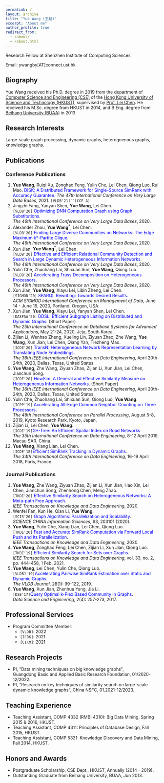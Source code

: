 ```yaml
---
permalink: /
layout: archive
title: "Yue Wang (王越)"
excerpt: "About me"
author_profile: true
redirect_from: 
  - /about/
  - /about.html
---
```

Research Fellow at Shenzhen Institute of Computing Sciences

Email: ywangby[AT]connect.ust.hk

## Biography
Yue Wang received his Ph.D. degree in 2019
from the department of [Computer Science and Engineering (CSE)](https://www.cse.ust.hk/)
of the [Hong Kong University of Science and Technology (HKUST)](https://www.ust.hk/),
supervised by [Prof. Lei Chen](http://www.cse.ust.hk/~leichen/).
He received his M.Sc. degree from HKUST in 2014,
and B.Eng. degree from [Beihang University (BUAA)](http://ev.buaa.edu.cn/)  in 2013.


## Research Interests
Large-scale graph processing, dynamic graphs, heterognenous graphs, knowledge graphs.

## Publications
### Conference Publications
1. **Yue Wang**, Ruiqi Xu, Zonghao Feng, Yulin Che, Lei Chen, Qiong Luo, Rui Mao. <font color="blue">DISK: A Distributed Framework for Single-Source SimRank with Accuracy Guarantee.</font> _The 47th International Conference on Very Large Data Bases_, 2021. `[VLDB'21]``[CCF A]`
3. Jingzhi Fang, Yanyan Shen, **Yue Wang**, Lei Chen. <br/>
`[VLDB'20]`<font color="blue"> Optimizing DNN Computation Graph using Graph Substitutions</font>.<br/>
_The 46th International Conference on Very Large Data Bases_, 2020.
1. Alexander Zhou, **Yue Wang<sup>*</sup>**, Lei Chen. <br/>
`[VLDB'20]`<font color="blue"> Finding Large Diverse Communities on Networks: The Edge Maximum k*-Partite Clique</font>.<br/>
_The 46th International Conference on Very Large Data Bases_, 2020.
1. Xun Jian, **Yue Wang<sup>*</sup>**, Lei Chen. <br/>
`[VLDB'20]` <font color="blue"> Effective and Efficient Relational Community Detection and Search in Large Dynamic Heterogeneous Information Networks</font>.<br/>
_The 46th International Conference on Very Large Data Bases_, 2020.
1. Yulin Che, Zhuohang Lai, Shixuan Sun, **Yue Wang**, Qiong Luo. <br/>
`[VLDB'20]` <font color="blue"> Accelerating Truss Decomposition on Heterogeneous Processors</font>. <br/>
_The 46th International Conference on Very Large Data Bases_, 2020.
1. Xun Jian, **Yue Wang**, Xiayu Lei, Libin Zheng, Lei Chen. <br/>
`[SIGMOD'20]`<font color="blue"> SPARQL Rewriting: Towards Desired Results</font>. <br/>
_ACM SIGMOD International Conference on Management of Data_, June 14 - June 19, 2020, Portland, Oregon, USA.
1. Xun Jian, **Yue Wang**, Xiayu Lei, Yanyan Shen, Lei Chen. <br/>
`[DASFAA'20]`<font color="blue"> DDSL: Efficient Subgraph Listing on Distributed and Dynamic Graphs</font>. (Short Paper) <br/>
_The 25th International Conference on Database Systems for Advanced Applications_, May 21-24, 2020, Jeju, South Korea.
1. Zijian Li, Wenhao Zheng, Xueling Lin, Ziyuan Zhao, Zhe Wang, **Yue Wang**, Xun Jian, Lei Chen, Qiang Yan, Tiezheng Mao.<br/>
`[ICDE'20]` <font color="blue">TransN: Heterogeneous Network Representation Learning by Translating Node Embeddings</font>. <br/>
_The 36th IEEE International Conference on Data Engineering_, April 20th-24th, 2020, Dallas, Texas, United States.
1. **Yue Wang**, Zhe Wang, Ziyuan Zhao, Zijian Li,  Xun Jian,  Lei Chen,  Jianchun Song.<br/>
`[ICDE'20]` <font color="blue">HowSim: A General and Effective Similarity Measure on Heterogeneous Information Networks</font>. (Short Paper)<br/>
_The 36th IEEE International Conference on Data Engineering_, April 20th-24th, 2020, Dallas, Texas, United States.
1.  Yulin Che, Zhuohang Lai, Shixuan Sun, Qiong Luo, **Yue Wang**.<br/>
`[ICPP'19]` <font color="blue">Accelerating All-Edge Common Neighbor Counting on Three Processors</font>.<br/>
_The 48th International Conference on Parallel Processing_, August 5-8, 2019, Kyoto Research Park, Kyoto, Japan.
1.  Zijian Li, Lei Chen, **Yue Wang**.<br/>
`[ICDE'19]`<font color="blue">G*-Tree: An Efficient Spatial Index on Road Networks</font>.<br/>
_The 35th International Conference on Data Engineering_, 8-12 April 2019, Macau SAR, China.
1.  **Yue Wang**, Xiang Lian, Lei Chen.<br/>
`[ICDE'18]`<font color="blue">Efficient SimRank Tracking in Dynamic Graphs</font>.  <br/>
_The 34th International Conference on Data Engineering_, 16-19  April 2018, Paris, France.

### Journal Publications
1. **Yue Wang**, Zhe Wang, Ziyuan Zhao, Zijian Li, Xun Jian, Hao Xin, Lei Chen, Jianchun Song, Zhenhong Chen, Meng Zhao.<br/>
`[TKDE'20]` <font color="blue">Effective Similarity Search on Heterogeneous Networks: A Meta-path Free Approach</font>.<br/>
_IEEE Transactions on Knowledge and Data Engineering_, 2020.
1. Wenfei Fan, Kun He, Qian Li, **Yue Wang**.
<br/>`[SCIS'20]` <font color="blue">Graph Algorithms: Parallelization and Scalability</font>.<br/>
_SCIENCE CHINA Information Sciences_, 63, 203101 (2020).
1. **Yue Wang**, Yulin Che, Xiang Lian, Lei Chen, Qiong Luo.
<br/>`[TKDE'20]` <font color="blue">Fast and Accurate SimRank Computation via Forward Local Push and Its Parallelization</font>.<br/>
_IEEE Transactions on Knowledge and Data Engineering_, 2020.
1. **Yue Wang**, Zonghao Feng, Lei Chen, Zijian Li, Xun Jian, Qiong Luo.
<br/>`[TKDE'19]` <font color="blue">Efficient Similarity Search for Sets over Graphs</font>.<br/>
_IEEE Transactions on Knowledge and Data Engineering_, vol. 33, no. 2, pp. 444-458, 1 Feb. 2021.
1.  **Yue Wang**, Lei Chen, Yulin Che, Qiong Luo.<br/>
`[VLDBJ'19]`<font color="blue">Accelerating Pairwise SimRank Estimation over Static and Dynamic Graphs</font>. <br/>
_The VLDB Journal_, 28(1): 99-122, 2019. 
1.  **Yue Wang**, Xun Jian, Zhenhua Yang, Jia Li.<br/>
`[DSE'17]`<font color="blue">Query Optimal k-Plex Based Community in Graphs</font>.<br/>
_Data Science and Engineering_, 2(4): 257-273, 2017.


## Professional Services
- Program Committee Member:
    - `[VLDB]`: 2022
    - `[ICBK]`: 2021
    - `[CIKM]`: 2021

## Research Projects
- PI, "Data mining techniques on big knowledge graphs", Guangdong Basic and Applied Basic Research Foundation, 01/2020-12/2022.
- PI, "Research on key techniques of similarity search on large-scale dynamic knowledge graphs", China NSFC, 01.2021-12/2023.

## Teaching Experience
- Teaching Assistant, COMP 4332 (RMBI 4310): Big Data Mining, Spring 2015 & 2016, HKUST.
- Teaching Assistant, COMP 4311: Principles of Database Design, Fall 2015, HKUST.
- Teaching Assistant, COMP 5331: Knowledge Discovery and Data Mining, Fall 2014, HKUST.


## Honors and Awards
- Postgraduate Scholarship, CSE Dept., HKUST, Annually (2014 - 2019).
- Outstanding Graduate from Beihang University, BUAA, Jun 2013.
